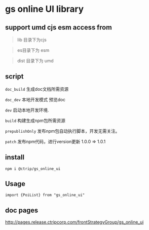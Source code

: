 # gs online UI library

## support umd cjs esm access from
> lib 目录下为cjs

> es目录下为 esm

> dist 目录下为 umd

## script
`doc_build` 生成doc文档所需资源

`doc_dev` 本地开发模式 预览doc

`dev` 启动本地开发环境.

`build` 构建生成npm包所需资源

`prepublishOnly` 发布npm包自动执行脚本，开发无需关注。

`patch` 发布npm代码，进行version更新 1.0.0 => 1.0.1

## install
`npm i @ctrip/gs_online_ui`

## Usage
`import {PoiList} from "gs_online_ui"`


## doc pages
http://pages.release.ctripcorp.com/frontStrategyGroup/gs_online_ui
